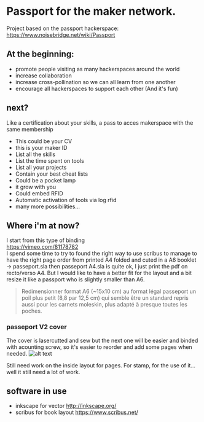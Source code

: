 # Passport for the maker network. 

Project based on the passport hackerspace:
https://www.noisebridge.net/wiki/Passport

## At the beginning:
* promote people visiting as many hackerspaces around the world
* increase collaboration
* increase cross-pollination so we can all learn from one another
* encourage all hackerspaces to support each other
(And it's fun)

## next?
Like a certification about your skills, a pass to acces makerspace with the same membership
* This could be your CV
* this is your maker ID
* List all the skills
* List the time spent on tools
* List all your projects
* Contain your best cheat lists
* Could be a pocket lamp
* it grow with you
* Could embed RFID
* Automatic activation of tools via log rfid
* many more possibilities... 

## Where i'm at now?
I start from this type of binding  
https://vimeo.com/81178782   
I spend some time to try to found the right way to use scribus to manage to have the right page order from printed A4 folded and cuted in a A6 booklet -> passeport.sla then passeport A4.sla is quite ok, I just print the pdf on recto/verso A4. 
But I would like to have a better fit for the layout and a bit resize it like a passport who is slightly smaller than A6. 
> Redimensionner format A6 (~15x10 cm) au format légal passeport un poil plus petit (8,8 par 12,5 cm) qui semble être un standard repris aussi pour les carnets moleskin, plus adapté à presque toutes les poches.

### passeport V2 cover
The cover is lasercutted and sew but the next one will be easier and binded with acounting screw, so it's easier to reorder and add some pages when needed. 
![alt text](https://github.com/openfab-lab/passeportMaker/blob/master/contenu/img/2016-09-22%2009.42.05.jpg)   

Still need work on the inside layout for pages. For stamp, for the use of it... well it still need a lot of work.


## software in use
* inkscape for vector
http://inkscape.org/
* scribus for book layout
https://www.scribus.net/

